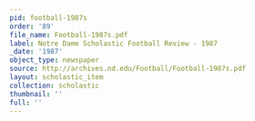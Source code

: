 ```yaml
---
pid: football-1987s
order: '89'
file_name: Football-1987s.pdf
label: Notre Dame Scholastic Football Review - 1987
_date: '1987'
object_type: newspaper
source: http://archives.nd.edu/Football/Football-1987s.pdf
layout: scholastic_item
collection: scholastic
thumbnail: ''
full: ''
---
```

